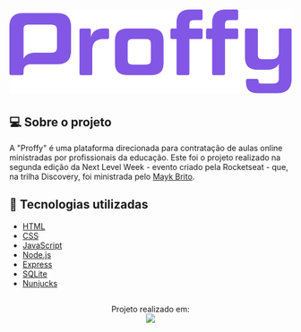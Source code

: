 <h1 align="center">
  <img src="https://raw.githubusercontent.com/HigorMoroni/proffy-web/master/screens/logo.svg" height="150">
</h1>

## 💻 Sobre o projeto
A "Proffy" é uma plataforma direcionada para contratação de aulas online ministradas por profissionais da educação.
Este foi o projeto realizado na segunda edição da Next Level Week - evento criado pela Rocketseat - que, na trilha Discovery, foi ministrada pelo [Mayk Brito](https://github.com/maykbrito/).

## 🚀 Tecnologias utilizadas

- [HTML](https://www.w3schools.com/html/)
- [CSS](https://www.w3.org/Style/CSS/Overview.en.html)
- [JavaScript](https://www.javascript.com/)
- [Node.js](https://nodejs.org/en/)
- [Express](https://expressjs.com/)
- [SQLite](https://www.sqlite.org/index.html)
- [Nunjucks](https://mozilla.github.io/nunjucks/)

##
<p align="center">Projeto realizado em: <br>
  <img src="https://ik.imagekit.io/capitao/Proffy/nlw2_6d7PvlHZ5.svg" height="100">
</p>
